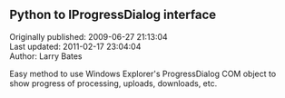 ## Python to IProgressDialog interface  
Originally published: 2009-06-27 21:13:04  
Last updated: 2011-02-17 23:04:04  
Author: Larry Bates  
  
Easy method to use Windows Explorer's ProgressDialog COM object to show progress of processing, uploads, downloads, etc.